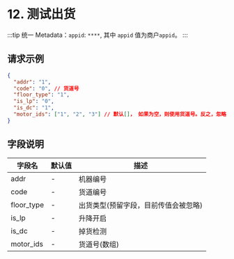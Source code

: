 # 12. 测试出货

:::tip
统一 Metadata：`appid`: `****`, 其中 `appid` 值为商户`appid`。
:::

## 请求示例

```json
{
  "addr": "1",
  "code": "0", // 货道号
  "floor_type": "1",
  "is_lp": "0",
  "is_dc": "1",
  "motor_ids": ["1", "2", "3"] // 默认[]， 如果为空，则使用货道号。反之，忽略货道号
}
```

## 字段说明

| 字段名     | 默认值 | 描述                                 |
| ---------- | ------ | ------------------------------------ |
| addr       | -      | 机器编号                             |
| code       | -      | 货道编号                             |
| floor_type | -      | 出货类型(预留字段，目前传值会被忽略) |
| is_lp      | -      | 升降开启                             |
| is_dc      | -      | 掉货检测                             |
| motor_ids  | -      | 货道号(数组)                         |
